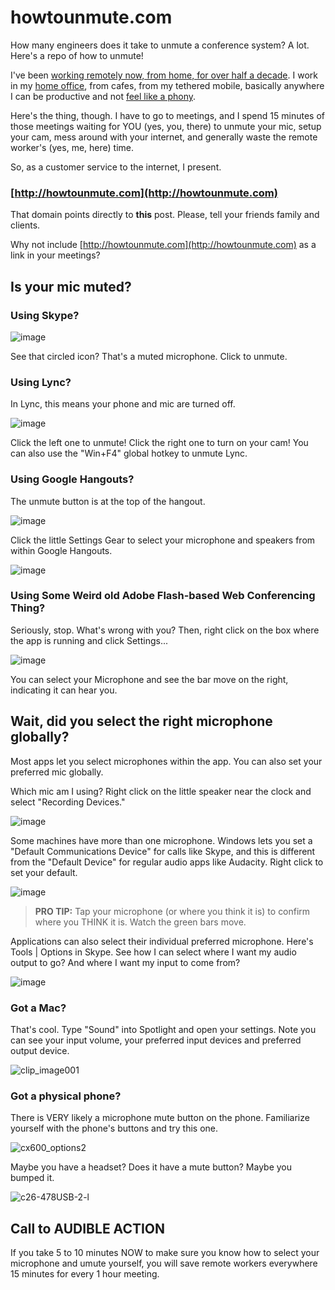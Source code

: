 # howtounmute.com
How many engineers does it take to unmute a conference system? A lot. Here's a repo of how to unmute!

I've been [working remotely now, from home, for over half a decade](CategoryView.aspx?category=Remote+Work). I work in my [home office](NewJobNewHouseNewBabyAndDesigningATotallyNewHomeOffice.aspx), from cafes, from my tethered mobile, basically anywhere I can be productive and not [feel like a phony](exploringimpostorsyndromeintechnologysxsw15.aspx).

Here's the thing, though. I have to go to meetings, and I spend 15 minutes of those meetings waiting for YOU (yes, you, there) to unmute your mic, setup your cam, mess around with your internet, and generally waste the remote worker's (yes, me, here) time.

So, as a customer service to the internet, I present.

### [http://howtounmute.com](http://howtounmute.com)

That domain points directly to <font style="font-weight: bold;">this</font> post. Please, tell your friends family and clients.

Why not include [http://howtounmute.com](http://howtounmute.com) as a link in your meetings?

## Is your mic muted?

<a name="Skype"></a>

### Using Skype?

![image](content/binary/Windows-Live-Writer/Hang-on-a-second-I-need-to-unmutea_E412/image_e6e832cc-c9f7-45cd-aead-87f816dc3957.png "image")

See that circled icon? That's a muted microphone. Click to unmute.

<a name="Lync"></a>

### Using Lync?

In Lync, this means your phone and mic are turned off.

![image](content/binary/Windows-Live-Writer/Hang-on-a-second-I-need-to-unmutea_E412/image_c3a88580-7bf9-4fbe-a8d7-d0fa7d127fdd.png "image")

Click the left one to unmute! Click the right one to turn on your cam! You can also use the "Win+F4" global hotkey to unmute Lync.

<a name="Hangouts"></a>

### Using Google Hangouts?

The unmute button is at the top of the hangout.

![image](content/binary/Windows-Live-Writer/Hang-on-a-second-I-need-to-unmutea_E412/image_f127770c-0ab9-4b2c-a272-278951c6d6a7.png "image")

Click the little Settings Gear to select your microphone and speakers from within Google Hangouts.

![image](content/binary/Windows-Live-Writer/Hang-on-a-second-I-need-to-unmutea_E412/image_e8dccf86-74d9-4905-8653-ac3b56361e99.png "image")

<a name="Flash"></a>

### Using Some Weird old Adobe Flash-based Web Conferencing Thing?

Seriously, stop. What's wrong with you? Then, right click on the box where the app is running and click Settings...

![image](content/binary/Windows-Live-Writer/Hang-on-a-second-I-need-to-unmutea_E412/image_8b9009f9-5d3f-4939-810d-72f6f5c5f440.png "image")

You can select your Microphone and see the bar move on the right, indicating it can hear you.

## Wait, did you select the right microphone globally?

Most apps let you select microphones within the app. You can also set your preferred mic globally.

Which mic am I using? Right click on the little speaker near the clock and select "Recording Devices."

![image](content/binary/Windows-Live-Writer/Hang-on-a-second-I-need-to-unmutea_E412/image_ebfbedd3-cbba-45b4-9603-fb1d0d235107.png "image")

Some machines have more than one microphone. Windows lets you set a "Default Communications Device" for calls like Skype, and this is different from the "Default Device" for regular audio apps like Audacity. Right click to set your default.

![image](content/binary/Windows-Live-Writer/Hang-on-a-second-I-need-to-unmutea_E412/image_f99f4dda-537e-4965-b4b9-a2664f4aaee5.png "image")

> **PRO TIP:** Tap your microphone (or where you think it is) to confirm where you THINK it is. Watch the green bars move.

Applications can also select their individual preferred microphone. Here's Tools | Options in Skype. See how I can select where I want my audio output to go? And where I want my input to come from?

![image](content/binary/Windows-Live-Writer/Hang-on-a-second-I-need-to-unmutea_E412/image_727bd755-f14c-4aae-8312-1129b11d7076.png "image")

<a name="Mac"></a>

### Got a Mac?

That's cool. Type "Sound" into Spotlight and open your settings. Note you can see your input volume, your preferred input devices and preferred output device.

![clip_image001](content/binary/Windows-Live-Writer/Hang-on-a-second-I-need-to-unmutea_E412/clip_image001_b27a4a3a-f0a8-4b56-a2be-8af5fdd0e690.png "clip_image001")

<a name="Phone"></a>

### Got a physical phone?

There is VERY likely a microphone mute button on the phone. Familiarize yourself with the phone's buttons and try this one.

![cx600_options2](content/binary/Windows-Live-Writer/Hang-on-a-second-I-need-to-unmutea_E412/cx600_options2_a2d25a73-0801-40a4-8e37-66d630d1d9df.png "cx600_options2")

Maybe you have a headset? Does it have a mute button? Maybe you bumped it.

![c26-478USB-2-l](content/binary/Windows-Live-Writer/Hang-on-a-second-I-need-to-unmutea_E412/c26-478USB-2-l_8849c051-c814-40ae-8703-4cdd2b15a2df.jpg "c26-478USB-2-l")

## Call to AUDIBLE ACTION

If you take 5 to 10 minutes NOW to make sure you know how to select your microphone and umute yourself, you will save remote workers everywhere 15 minutes for every 1 hour meeting.
